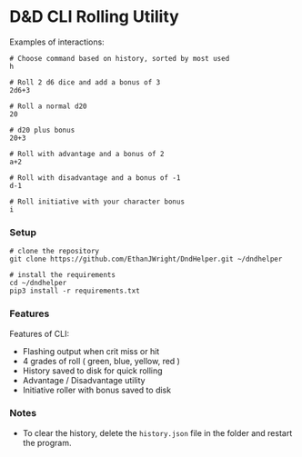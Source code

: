 # D&D CLI Rolling Utility

Examples of interactions:
```
# Choose command based on history, sorted by most used
h

# Roll 2 d6 dice and add a bonus of 3
2d6+3

# Roll a normal d20
20

# d20 plus bonus
20+3

# Roll with advantage and a bonus of 2
a+2

# Roll with disadvantage and a bonus of -1
d-1

# Roll initiative with your character bonus
i
```

### Setup
```
# clone the repository
git clone https://github.com/EthanJWright/DndHelper.git ~/dndhelper

# install the requirements
cd ~/dndhelper
pip3 install -r requirements.txt
```

### Features
Features of CLI:

* Flashing output when crit miss or hit
* 4 grades of roll ( green, blue, yellow, red )
* History saved to disk for quick rolling
* Advantage / Disadvantage utility
* Initiative roller with bonus saved to disk


### Notes
* To clear the history, delete the `history.json` file in the folder and
    restart the program.
